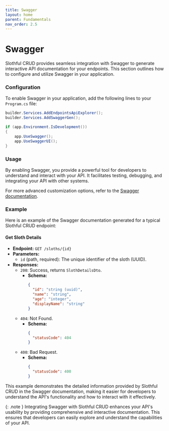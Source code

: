 ```yaml
---
title: Swagger
layout: home
parent: Fundamentals
nav_order: 2.5
---
```


# Swagger

Slothful CRUD provides seamless integration with Swagger to generate interactive API documentation for your endpoints. This section outlines how to configure and utilize Swagger in your application.

### Configuration

To enable Swagger in your application, add the following lines to your `Program.cs` file:

```csharp
builder.Services.AddEndpointsApiExplorer();
builder.Services.AddSwaggerGen();

if (app.Environment.IsDevelopment())
{
    app.UseSwagger();
    app.UseSwaggerUI();
}
```

### Usage

By enabling Swagger, you provide a powerful tool for developers to understand and interact with your API. It facilitates testing, debugging, and integrating your API with other systems.

For more advanced customization options, refer to the [Swagger documentation](https://swagger.io/docs/).

### Example

Here is an example of the Swagger documentation generated for a typical Slothful CRUD endpoint:

#### Get Sloth Details

- **Endpoint:** `GET /sloths/{id}`
- **Parameters:**
  - `id` (path, required): The unique identifier of the sloth (UUID).
- **Responses:**
  - `200`: Success, returns `SlothDetailsDto`.
    - **Schema:**
      ```json
      {
        "id": "string (uuid)",
        "name": "string",
        "age": "integer",
        "displayName": "string"
      }
      ```
  - `404`: Not Found.
    - **Schema:**
      ```json
      {
        "statusCode": 404
      }
      ```
  - `400`: Bad Request.
    - **Schema:**
      ```json
      {
        "statusCode": 400
      }
      ```

This example demonstrates the detailed information provided by Slothful CRUD in the Swagger documentation, making it easier for developers to understand the API's functionality and how to interact with it effectively.

{: .note }
Integrating Swagger with Slothful CRUD enhances your API's usability by providing comprehensive and interactive documentation. This ensures that developers can easily explore and understand the capabilities of your API.